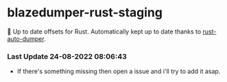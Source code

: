 # blazedumper-rust-staging

🚀 Up to date offsets for Rust. Automatically kept up to date thanks to [rust-auto-dumper](https://github.com/Akandesh/rust-auto-dumper).


### Last Update 24-08-2022 08:06:43
- If there's something missing then open a issue and i'll try to add it asap.